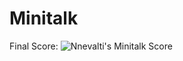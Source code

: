 # Minitalk

Final Score: ![Nnevalti's Minitalk Score](https://badge42.herokuapp.com/api/project/vdescham/minitalk)
